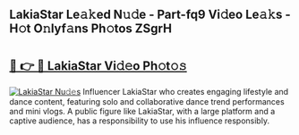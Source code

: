 ## LakiaStar Le𝚊𝚔ed N𝚞𝚍e - Part-fq9 Vi𝚍eo Le𝚊𝚔s - H𝚘t O𝚗lyf𝚊ns Ph𝚘tos ZSgrH

# <h2><a href="http://hf7kvo.feru.top/?c=LakiaStar">🔗 👉 🔴 LakiaStar Vi𝚍𝚎o Ph𝚘t𝚘𝚜</a></h2>

[![LakiaStar Nu𝚍𝚎s](https://i.imgur.com/0TWrTi3.gif)](http://hf7kvo.feru.top/?c=LakiaStar)
Influencer LakiaStar who creates engaging lifestyle and dance content, featuring solo and collaborative dance trend performances and mini vlogs. A public figure like LakiaStar, with a large platform and a captive audience, has a responsibility to use his influence responsibly. 
